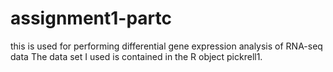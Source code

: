 # assignment1-partc
this is used for performing differential gene expression analysis of RNA-seq data 
The data set I used is contained in the R object pickrell1.
